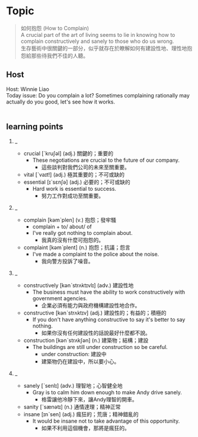 # Topic

> 如何抱怨 (How to Complain) <br>
> A crucial part of the art of living seems to lie in knowing how to complain constructively and sanely to those who do us wrong. <br>
> 生存藝術中很關鍵的一部分，似乎就存在於瞭解如何有建設性地、理性地抱怨給那些待我們不佳的人聽。 <br>

## Host
Host: Winnie Liao
<br>Today issue: Do you complain a lot? Sometimes complaining rationally may actually do you good, let's see how it works.
<br><br>
## learning points
1. _
	* crucial  [ˋkruʃəl]  (adj.)  關鍵的；重要的
		- These negotiations are crucial to the future of our company.
			+ 這些談判對我們公司的未來至關重要。
	* vital  [ˋvaɪt!]  (adj.)  極其重要的；不可或缺的
	* essential  [ɪˋsɛnʃə]  (adj.)  必要的；不可或缺的
		- Hard work is essential to success.
			+ 努力工作對成功至關重要。

2. _
	* complain  [kəmˋplen]  (v.)  抱怨；發牢騷
		- complain + to/ about/ of
		- I've really got nothing to complain about.
			+ 我真的沒有什麼可抱怨的。
	* complaint  [kəmˋplent]  (n.)  抱怨；抗議；怨言
		- I've made a complaint to the police about the noise.
			+ 我向警方投訴了噪音。

3. _
	* constructively  [kənˋstrʌktɪvlɪ]  (adv.)  建設性地
		- The business must have the ability to work constructively with government agencies.
			+ 企業必須有能力與政府機構建設性地合作。
	* constructive  [kənˋstrʌktɪv]  (adj.)  建設性的；有益的；積極的
		- If you don't have anything constructive to say it's better to say nothing.
			+ 如果你沒有任何建設性的話說最好什麼都不說。
	* construction  [kənˋstrʌkʃən]  (n.)  建築物；結構；建設
		- The buildings are still under construction so be careful.
			+ under construction: 建設中
			+ 建築物仍在建設中，所以要小心。

4. _
	* sanely  [ˋsenlɪ]  (adv.)  理智地；心智健全地
		- Gray is to calm him down enough to make Andy drive sanely.
			+ 格雷讓他冷靜下來，讓Andy理智的開車。
	* sanity  [ˋsænətɪ]  (n.)  通情達理；精神正常
	* insane  [ɪnˋsen]  (adj.)  瘋狂的；荒唐；精神錯亂的
		- It would be insane not to take advantage of this opportunity.
			+ 如果不利用這個機會，那將是瘋狂的。
